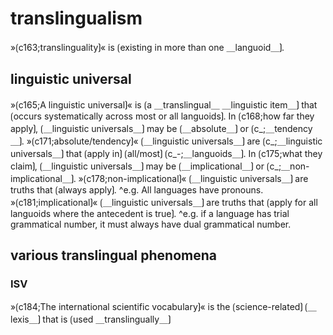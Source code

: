 # translingualism

»⟮c163;translinguality⟯« is ⟮existing in more than one ＿languoid＿⟯. 

## linguistic universal

»⟮c165;A linguistic universal⟯« is ⟮a ＿translingual＿ ＿linguistic item＿⟯ that ⟮occurs systematically across most or all languoids⟯.
In ⟮c168;how far they apply⟯, ⟮＿linguistic universals＿⟯ may be ⟮＿absolute＿⟯ or ⟮c_;＿tendency＿⟯.
»⟮c171;absolute/tendency⟯« ⟮＿linguistic universals＿⟯ are ⟮c_;＿linguistic universals＿⟯ that ⟮apply in⟯ ⟮all/most⟯ ⟮c_-;＿languoids＿⟯.
In ⟮c175;what they claim⟯, ⟮＿linguistic universals＿⟯ may be ⟮＿implicational＿⟯ or ⟮c_;＿non-implicational＿⟯.
»⟮c178;non-implicational⟯« ⟮＿linguistic universals＿⟯ are truths that ⟮always apply⟯.
^e.g. All languages have pronouns.
»⟮c181;implicational⟯« ⟮＿linguistic universals＿⟯ are truths that ⟮apply for all languoids where the antecedent is true⟯.
^e.g. if a language has trial grammatical number, it must always have dual grammatical number.

## various translingual phenomena

### ISV

»⟮c184;The international scientific vocabulary⟯« is the ⟮science-related⟯ ⟮＿lexis＿⟯ that is ⟮used ＿translingually＿⟯
